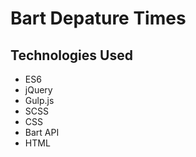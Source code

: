 # Bart Depature Times

## Technologies Used
* ES6
* jQuery
* Gulp.js
* SCSS
* CSS
* Bart API
* HTML
